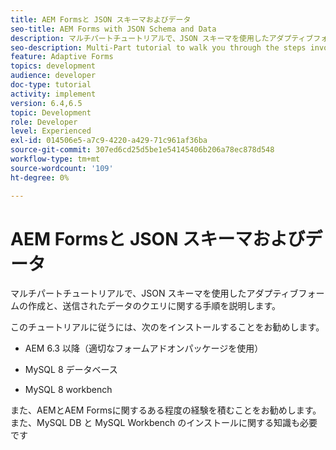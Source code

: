 ```yaml
---
title: AEM Formsと JSON スキーマおよびデータ
seo-title: AEM Forms with JSON Schema and Data
description: マルチパートチュートリアルで、JSON スキーマを使用したアダプティブフォームの作成と、送信されたデータのクエリに関する手順を説明します。
seo-description: Multi-Part tutorial to walk you through the steps involved in creating Adaptive Form with JSON schema and querying the submitted data.
feature: Adaptive Forms
topics: development
audience: developer
doc-type: tutorial
activity: implement
version: 6.4,6.5
topic: Development
role: Developer
level: Experienced
exl-id: 014506e5-a7c9-4220-a429-71c961af36ba
source-git-commit: 307ed6cd25d5be1e54145406b206a78ec878d548
workflow-type: tm+mt
source-wordcount: '109'
ht-degree: 0%

---
```


# AEM Formsと JSON スキーマおよびデータ

マルチパートチュートリアルで、JSON スキーマを使用したアダプティブフォームの作成と、送信されたデータのクエリに関する手順を説明します。

このチュートリアルに従うには、次のをインストールすることをお勧めします。

* AEM 6.3 以降（適切なフォームアドオンパッケージを使用）

* MySQL 8 データベース

* MySQL 8 workbench

また、AEMとAEM Formsに関するある程度の経験を積むことをお勧めします。 また、MySQL DB と MySQL Workbench のインストールに関する知識も必要です

